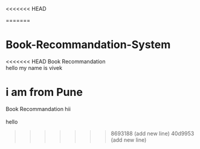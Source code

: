 <<<<<<< HEAD

=======
# Book-Recommandation-System
<<<<<<< HEAD
Book Recommandation <br>
hello my name is vivek

i am from Pune
=======
Book Recommandation
hii<br>
<br>
hello
>>>>>>> 8693188 (add new line)
>>>>>>> 40d9953 (add new line)
